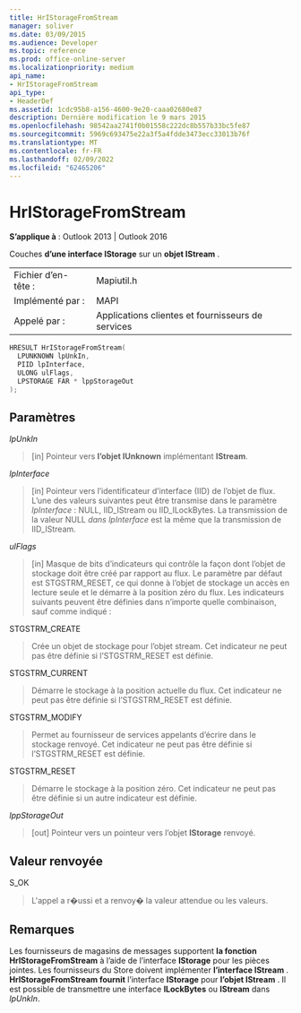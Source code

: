 ```yaml
---
title: HrIStorageFromStream
manager: soliver
ms.date: 03/09/2015
ms.audience: Developer
ms.topic: reference
ms.prod: office-online-server
ms.localizationpriority: medium
api_name:
- HrIStorageFromStream
api_type:
- HeaderDef
ms.assetid: 1cdc95b8-a156-4600-9e20-caaa02680e87
description: Dernière modification le 9 mars 2015
ms.openlocfilehash: 98542aa2741f0b01558c222dc8b557b33bc5fe87
ms.sourcegitcommit: 5969c693475e22a3f5a4fdde3473ecc33013b76f
ms.translationtype: MT
ms.contentlocale: fr-FR
ms.lasthandoff: 02/09/2022
ms.locfileid: "62465206"
---
```

# <a name="hristoragefromstream"></a>HrIStorageFromStream

  
  
**S’applique à** : Outlook 2013 | Outlook 2016 
  
Couches **d’une interface IStorage** sur un **objet IStream** . 
  
|||
|:-----|:-----|
|Fichier d’en-tête :  <br/> |Mapiutil.h  <br/> |
|Implémenté par :  <br/> |MAPI  <br/> |
|Appelé par :  <br/> |Applications clientes et fournisseurs de services  <br/> |
   
```cpp
HRESULT HrIStorageFromStream(
  LPUNKNOWN lpUnkIn,
  PIID lpInterface,
  ULONG ulFlags,
  LPSTORAGE FAR * lppStorageOut
);
```

## <a name="parameters"></a>Paramètres

 _lpUnkIn_
  
> [in] Pointeur vers **l’objet IUnknown** implémentant **IStream**. 
    
 _lpInterface_
  
> [in] Pointeur vers l’identificateur d’interface (IID) de l’objet de flux. L’une des valeurs suivantes peut être transmise dans le paramètre _lpInterface_ : NULL, IID_IStream ou IID_ILockBytes. La transmission de la valeur NULL  _dans lpInterface_ est la même que la transmission de IID_IStream. 
    
 _ulFlags_
  
> [in] Masque de bits d’indicateurs qui contrôle la façon dont l’objet de stockage doit être créé par rapport au flux. Le paramètre par défaut est STGSTRM_RESET, ce qui donne à l’objet de stockage un accès en lecture seule et le démarre à la position zéro du flux. Les indicateurs suivants peuvent être définies dans n’importe quelle combinaison, sauf comme indiqué :
    
STGSTRM_CREATE 
  
> Crée un objet de stockage pour l’objet stream. Cet indicateur ne peut pas être définie si l’STGSTRM_RESET est définie. 
    
STGSTRM_CURRENT 
  
> Démarre le stockage à la position actuelle du flux. Cet indicateur ne peut pas être définie si l’STGSTRM_RESET est définie. 
    
STGSTRM_MODIFY 
  
> Permet au fournisseur de services appelants d’écrire dans le stockage renvoyé. Cet indicateur ne peut pas être définie si l’STGSTRM_RESET est définie. 
    
STGSTRM_RESET 
  
> Démarre le stockage à la position zéro. Cet indicateur ne peut pas être définie si un autre indicateur est définie. 
    
 _lppStorageOut_
  
> [out] Pointeur vers un pointeur vers l’objet **IStorage** renvoyé. 
    
## <a name="return-value"></a>Valeur renvoyée

S_OK 
  
> L'appel a r�ussi et a renvoy� la valeur attendue ou les valeurs.
    
## <a name="remarks"></a>Remarques

Les fournisseurs de magasins de messages supportent **la fonction HrIStorageFromStream** à l’aide de l’interface **IStorage** pour les pièces jointes. Les fournisseurs du Store doivent implémenter **l’interface IStream** . **HrIStorageFromStream fournit** l’interface **IStorage** pour **l’objet IStream** . Il est possible de transmettre une interface **ILockBytes** ou **IStream** dans  _lpUnkIn_. 
  


